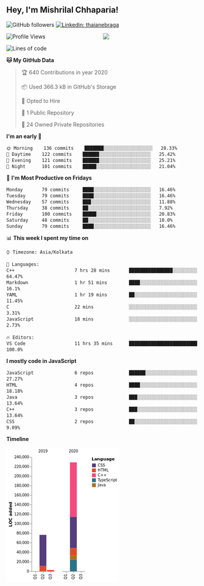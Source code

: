 <h2>Hey, I'm Mishrilal Chhaparia!</h2>

<!-- ![Mishrilal's github stats](https://github-readme-stats.vercel.app/api?username=mishrilal&theme=blue-green&show_icons=true&count_private=true) -->
![GitHub followers](https://img.shields.io/github/followers/mishrilal?label=Follow&style=social)
[![Linkedin: thaianebraga](https://img.shields.io/badge/-Mishrilal%20Chhaparia-blue?style=flat-square&logo=Linkedin&logoColor=white&link=https://www.linkedin.com/in/mishrilal-chhaparia-074969192/)](https://www.linkedin.com/in/mishrilal-chhaparia-074969192/)

<img align='right' src="https://avatars1.githubusercontent.com/u/53535840?s=400&u=ccbf62c3091d7277d104d3666e4598207f27c197&v=4" width="250">

<!--START_SECTION:waka-->
![Profile Views](http://img.shields.io/badge/Profile%20Views-430-blue)

![Lines of code](https://img.shields.io/badge/From%20Hello%20World%20I've%20written-318392%20Lines%20of%20code-blue)

**🐱 My GitHub Data** 

> 🏆 640 Contributions in year 2020
 > 
> 📦 Used 366.3 kB in GitHub's Storage 
 > 
> 💼 Opted to Hire
 > 
> 📜 1 Public Repository 
 > 
> 🔑 24 Owned Private Repositories 

**I'm an early 🐤** 

```text
🌞 Morning    136 commits    ███████░░░░░░░░░░░░░░░░░░   28.33% 
🌆 Daytime    122 commits    ██████░░░░░░░░░░░░░░░░░░░   25.42% 
🌃 Evening    121 commits    ██████░░░░░░░░░░░░░░░░░░░   25.21% 
🌙 Night      101 commits    █████░░░░░░░░░░░░░░░░░░░░   21.04%

```
📅 **I'm Most Productive on Fridays** 

```text
Monday       79 commits     ████░░░░░░░░░░░░░░░░░░░░░   16.46% 
Tuesday      79 commits     ████░░░░░░░░░░░░░░░░░░░░░   16.46% 
Wednesday    57 commits     ███░░░░░░░░░░░░░░░░░░░░░░   11.88% 
Thursday     38 commits     ██░░░░░░░░░░░░░░░░░░░░░░░   7.92% 
Friday       100 commits    █████░░░░░░░░░░░░░░░░░░░░   20.83% 
Saturday     48 commits     ██░░░░░░░░░░░░░░░░░░░░░░░   10.0% 
Sunday       79 commits     ████░░░░░░░░░░░░░░░░░░░░░   16.46%

```


📊 **This week I spent my time on** 

```text
⌚︎ Timezone: Asia/Kolkata

💬 Languages: 
C++                      7 hrs 28 mins       ████████████████░░░░░░░░░   64.47% 
Markdown                 1 hr 51 mins        ████░░░░░░░░░░░░░░░░░░░░░   16.1% 
YAML                     1 hr 19 mins        ██░░░░░░░░░░░░░░░░░░░░░░░   11.45% 
C                        22 mins             ░░░░░░░░░░░░░░░░░░░░░░░░░   3.31% 
JavaScript               18 mins             ░░░░░░░░░░░░░░░░░░░░░░░░░   2.73%

🔥 Editors: 
VS Code                  11 hrs 35 mins      █████████████████████████   100.0%

```

**I mostly code in JavaScript** 

```text
JavaScript               6 repos             ██████░░░░░░░░░░░░░░░░░░░   27.27% 
HTML                     4 repos             ████░░░░░░░░░░░░░░░░░░░░░   18.18% 
Java                     3 repos             ███░░░░░░░░░░░░░░░░░░░░░░   13.64% 
C++                      3 repos             ███░░░░░░░░░░░░░░░░░░░░░░   13.64% 
CSS                      2 repos             ██░░░░░░░░░░░░░░░░░░░░░░░   9.09%

```


**Timeline**

![Chart not found](https://github.com/mishrilal/mishrilal/blob/master/charts/bar_graph.png) 


<!--END_SECTION:waka-->
